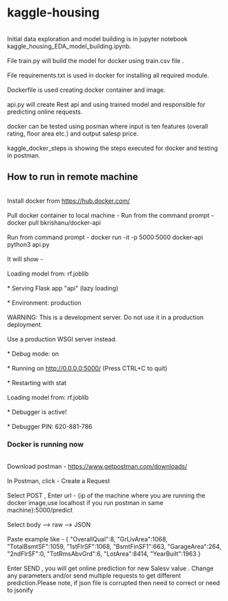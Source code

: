 # kaggle-housing 
<br> Initial data exploration and model building is in jupyter notebook kaggle_housing_EDA_model_building.ipynb.<br>
 <br> File train.py will build the model for docker using train.csv file . <br>
 <br> File requirements.txt is used in docker for installing all required module.<br>
<br> Dockerfile is used creating docker container and image.<br>
<br> api.py  will create Rest api and using trained model and responsible for predicting online requests.<br>
<br> docker can be tested using posman where input is ten features (overall rating, floor area etc.) and output salesp price.<br>
<br> kaggle_docker_steps is showing the steps executed for docker and testing in postman.<br>

## How to run in remote machine 
<br> Install docker from https://hub.docker.com/ <br>
<br> Pull docker container to local machine -    Run from the command prompt -  docker pull bkrishanu/docker-api  <br>
<br> Run from command prompt -  docker run -it -p 5000:5000 docker-api python3 api.py  <br>
<br> It will show - <br>
<br> Loading model from: rf.joblib <br>
 <br> * Serving Flask app "api" (lazy loading) <br>
 <br> * Environment: production <br>
 <br> WARNING: This is a development server. Do not use it in a production deployment.<br>
 <br> Use a production WSGI server instead.<br>
 <br> * Debug mode: on <br>
 <br> * Running on http://0.0.0.0:5000/ (Press CTRL+C to quit) <br>
 <br> * Restarting with stat <br>
<br> Loading model from: rf.joblib <br>
 <br> * Debugger is active!<br>
 <br> * Debugger PIN: 620-881-786<br>
 ### Docker is running now
 <br> Download postman - https://www.getpostman.com/downloads/ <br>
 <br> In Postman, click - Create a Request <br>
 <br> Select POST , Enter url - {ip of the machine where you are running the docker image,use localhost if you run postman in same machine}:5000/predict <br>
 <br> Select body --> raw --> JSON <br>
 <br> Paste example like -
 { 
   "OverallQual":8,
   "GrLivArea":1068,
   "TotalBsmtSF":1059,
   "1stFlrSF":1068,
   "BsmtFinSF1":663,
   "GarageArea":264,
   "2ndFlrSF":0,
   "TotRmsAbvGrd":6,
   "LotArea":8414,
   "YearBuilt":1963
} <br>
<br> Enter SEND , you will get online prediction for new Salesv value . Change any parameters and/or send multiple requests 
to get different prediction.Please note, if json file is corrupted then need to correct or need to jsonify <br>
